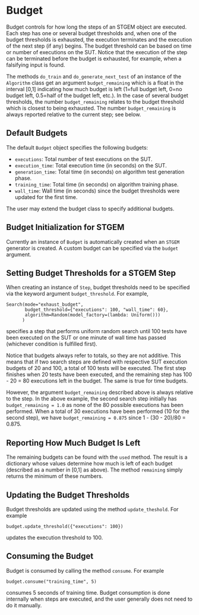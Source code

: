 # Budget
Budget controls for how long the steps of an STGEM object are executed. Each step has one or several budget thresholds and, when one of the budget thresholds is exhausted, the execution terminates and the execution of the next step (if any) begins. The budget threshold can be based on time or number of executions on the SUT. Notice that the execution of the step can be terminated before the budget is exhausted, for example, when a falsifying input is found.

The methods `do_train` and `do_generate_next_test` of an instance of the `Algorithm` class get an argument `budget_remaining` which is a float in the interval [0,1] indicating how much budget is left (1=full budget left, 0=no budget left, 0.5=half of the budget left, etc.). In the case of several budget thresholds, the number `budget_remaining` relates to the budget threshold which is closest to being exhausted. The number `budget_remaining` is always reported relative to the current step; see below.

## Default Budgets
The default `Budget` object specifies the following budgets:
* `executions`: Total number of test executions on the SUT.
* `execution_time`: Total execution time (in seconds) on the SUT.
* `generation_time`: Total time (in seconds) on algorithm test generation phase.
* `training_time`: Total time (in seconds) on algorithm training phase.
* `wall_time`: Wall time (in seconds) since the budget thresholds were updated for the first time.

The user may extend the budget class to specify additional budgets.

## Budget Initialization for STGEM
Currently an instance of `Budget` is automatically created when an `STGEM` generator is created. A custom budget can be specified via the `budget` argument.

## Setting Budget Thresholds for a STGEM Step
When creating an instance of `Step`, budget thresholds need to be specified via the keyword argument `budget_threshold`. For example,

```
Search(mode="exhaust_budget",
       budget_threshold={"executions": 100, "wall_time": 60},
       algorithm=Random(model_factory=(lambda: Uniform()))
      )
```

specifies a step that performs uniform random search until 100 tests have been executed on the SUT or one minute of wall time has passed (whichever condition is fulfilled first).

Notice that budgets always refer to totals, so they are not additive. This means that if two search steps are defined with respective SUT execution budgets of 20 and 100, a total of 100 tests will be executed. The first step finishes when 20 tests have been executed, and the remaining step has 100 - 20 = 80 executions left in the budget. The same is true for time budgets.

However, the argument `budget_remaining` described above is always relative to the step. In the above example, the second search step initially has `budget_remaining = 1.0` as none of the 80 possible executions has been performed. When a total of 30 executions have been performed (10 for the second step), we have `budget_remaining = 0.875` since 1 - (30 - 20)/80 = 0.875.

## Reporting How Much Budget Is Left
The remaining budgets can be found with the `used` method. The result is a dictionary whose values determine how much is left of each budget (described as a number in [0,1] as above). The method `remaining` simply returns the minimum of these numbers.

## Updating the Budget Thresholds
Budget thresholds are updated using the method `update_theshold`. For example

```
budget.update_threshold({"executions": 100})
```

updates the execution threshold to 100.

## Consuming the Budget
Budget is consumed by calling the method `consume`. For example

```
budget.consume("training_time", 5)
```

consumes 5 seconds of training time. Budget consumption is done internally when steps are executed, and the user generally does not need to do it manually.

